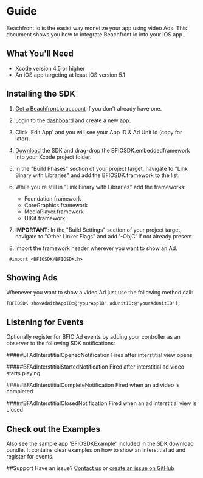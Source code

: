 
# Guide
Beachfront.io is the easist way monetize your app using video Ads. This document shows you how to integrate Beachfront.io into your iOS app.



## What You'll Need
* Xcode version 4.5 or higher
* An iOS app targeting at least iOS version 5.1


## Installing the SDK

1. [Get a Beachfront.io account](http://beachfront.io/join) if you don't already have one.
2. Login to the [dashboard](http://beachfront.io/) and create a new app.
3. Click 'Edit App' and you will see your App ID & Ad Unit Id (copy for later).
3. [Download](https://github.com/beachfront/beachfront-io-ios-sdk) the SDK and drag-drop the BFIOSDK.embeddedframework into your Xcode project folder.
4. In the "Build Phases" section of your project target, navigate to "Link Binary with Libraries" and add the BFIOSDK.framework to the list.
5. While you're still in "Link Binary with Libraries" add the frameworks:
	* Foundation.framework
	* CoreGraphics.framework
	* MediaPlayer.framework
	* UIKit.framework
6. **IMPORTANT**: In the "Build Settings" section of your project target, navigate to "Other Linker Flags" and add '-ObjC' if not already present.
  
7. Import the framework header wherever you want to show an Ad. 

```
 #import <BFIOSDK/BFIOSDK.h>
```




## Showing Ads

Whenever you want to show a video Ad just use the following method call:    

```
[BFIOSDK showAdWithAppID:@"yourAppID" adUnitID:@"yourAdUnitID"];
```

    
    
## Listening for Events
Optionally register for BFIO Ad events by adding your controller as an observer to the following SDK notifications:


#####BFAdInterstitialOpenedNotification
	Fires after interstitial view opens

#####BFAdInterstitialStartedNotification
	Fired after interstitial ad video starts playing

#####BFAdInterstitialCompleteNotification
    Fired when an ad video is completed

#####BFAdInterstitialClosedNotification
	Fired when an ad interstitial view is closed




## Check out the Examples

Also see the sample app 'BFIOSDKExample' included in the SDK download bundle. It contains clear examples on how to show an interstitial ad and register for events. 


##Support 
Have an issue? [Contact us](mailto:eric@beachfrontmedia.com) or [create an issue on GitHub](https://github.com/beachfront/beachfront-io-ios-sdk/issues)